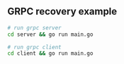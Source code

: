 ## GRPC recovery example

```bash
# run grpc server
cd server && go run main.go

# run grpc client
cd client && go run main.go
```
